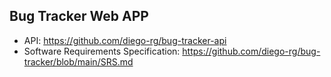 ## Bug Tracker Web APP

- API: https://github.com/diego-rg/bug-tracker-api
- Software Requirements Specification: https://github.com/diego-rg/bug-tracker/blob/main/SRS.md
